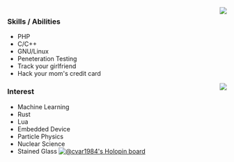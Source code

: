 <img src="https://user-images.githubusercontent.com/73097560/121835696-761b5c80-cd04-11eb-9d9c-6a4f6fb07724.gif" align="right"/>

### Skills / Abilities
* PHP
* C/C++
* GNU/Linux
* Peneteration Testing
* Track your girlfriend
* Hack your mom's credit card


<img src="https://github-readme-stats.vercel.app/api?username=Cvar1984&hide_border=true&show_icons=true&bg_color=0d1116&title_color=ce09ec&text_color=a4aacb&icon_color=007ec6" align="right">

### Interest
* Machine Learning
* Rust
* Lua
* Embedded Device
* Particle Physics
* Nuclear Science
* Stained Glass
[![@cvar1984's Holopin board](https://holopin.me/cvar1984)](https://holopin.io/@cvar1984)
